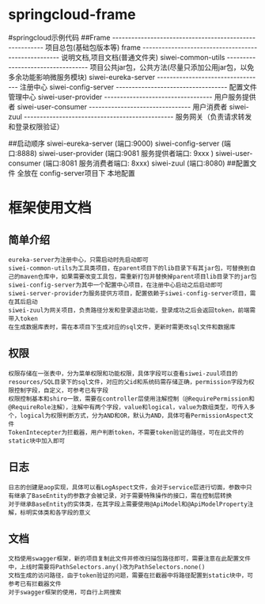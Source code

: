 # springcloud-frame
#springcloud示例代码
##Frame  -------------------------------------------------------- 项目总包(基础包版本等)
	frame ---------------------------------------------------- 说明文档,项目文档(普通文件夹)
        siwei-common-utils ---------------------------------- 项目公共jar包，公共方法(尽量只添加公用jar包，以免多余功能影响微服务模块)
	siwei-eureka-server ---------------------------------- 注册中心
	siwei-config-server ----------------------------------- 配置文件管理中心
	siwei-user-provider ---------------------------------- 用户服务提供者
	siwei-user-consumer -------------------------------- 用户消费者
	siwei-zuul ----------------------------------------------- 服务网关（负责请求转发和登录权限验证）


##启动顺序  siwei-eureka-server (端口:9000)
		  siwei-config-server (端口:8888)
		  siwei-user-provider (端口:9081  服务提供者端口: 9xxx )
		  siwei-user-consumer (端口:8081 服务消费者端口: 8xxx)
		  siwei-zuul (端口:8080)
##配置文件 全放在 config-server项目下 本地配置
# 框架使用文档

## 简单介绍
    eureka-server为注册中心，只需启动时先启动即可
    siwei-common-utils为工具类项目，在parent项目下的lib目录下有其jar包，可替换到自己的maven仓库中，如果需要改变工具包，需重新打包并替换掉parent项目lib目录下的jar包
    siwei-config-server为其中一个配置中心项目，在注册中心启动之后启动即可
    siwei-server-provider为服务提供方项目，配置依赖于siwei-config-server项目，需在其后启动
    siwei-zuul为网关项目，负责路径分发和登录退出功能，登录成功之后会返回token，前端需带入token
    在生成数据库表时，需在本项目下生成对应的sql文件，更新时需更改sql文件和数据库

## 权限
    权限存储在一张表中，分为菜单权限和功能权限，具体字段可以查看siwei-zuul项目的resources/SQL目录下的sql文件，对应的父id和系统码需存储正确，permission字段为权限控制字段，自定义，可参考已有字段
    权限控制基本和shiro一致，需要在controller层使用注解控制（@RequirePermission和@RequireRole注解），注解中有两个字段，value和logical，value为数组类型，可传入多个，logical为权限判断方式，分为AND和OR，默认为AND，具体可看PermissionAspect文件
    TokenIntecepter为拦截器，用户判断token，不需要token验证的路径，可在此文件的static块中加入即可
	
## 日志
    日志的创建是aop实现，具体可以看LogAspect文件，会对于service层进行切面，参数中只有继承了BaseEntity的参数才会被记录，对于需要特殊操作的接口，需在控制层转换
    对于继承BaseEntity的实体类，在其字段上需要使用@ApiModel和@ApiModelProperty注解，标明实体类和各字段的意义

## 文档
    文档使用swagger框架，新的项目复制此文件并修改扫描包路径即可，需要注意在此配置文件中，上线时需要将PathSelectors.any()改为PathSelectors.none()
    文档生成的访问路径，由于token验证的问题，需要在拦截器中将路径配置到static块中，可参考已有拦截器文件
    对于swagger框架的使用，可自行上网搜索
